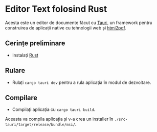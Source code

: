 # Editor Text folosind Rust

Acesta este un editor de documente făcut cu [Tauri](https://tauri.studio/en/), un framework pentru construirea de aplicații native cu tehnologii web și [html2pdf](https://github.com/ilaborie/html2pdf).

## Cerințe preliminare

- Instalați [Rust](https://www.rust-lang.org/tools/install)

## Rulare

- Rulați `cargo tauri dev` pentru a rula aplicația în modul de dezvoltare.

## Compilare

- Compilați aplicația cu `cargo tauri build`.

Aceasta va compila aplicația și v-a crea un installer în `./src-tauri/target/release/bundle/msi/`.